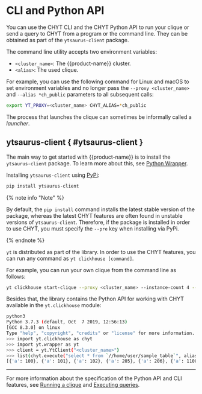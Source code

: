 # CLI and Python API

You can use the CHYT CLI and the CHYT Python API to run your clique or send a query to CHYT from a program or the command line. They can be obtained as part of the `ytsaurus-client` package.

The command line utility accepts two environment variables:
- `<cluster_name>`: The {{product-name}} cluster.
- `<alias>`: The used clique.

For example, you can use the following command for Linux and macOS  to set environment variables and no longer pass the `--proxy <cluster_name>` and `--alias *ch_public` parameters to all subsequent calls:

```bash
export YT_PROXY=<cluster_name> CHYT_ALIAS=*ch_public
```

The process that launches the clique can sometimes be informally called a *launcher*.

## ytsaurus-client { #ytsaurus-client }

The main way to get started with {{product-name}} is to install the `ytsaurus-client` package. To learn more about this, see [Python Wrapper](../../../../api/python/start.md).

Installing `ytsaurus-client` using [PyPi](https://pypi.org/):

```bash
pip install ytsaurus-client
```

{% note info "Note" %}

By default, the `pip install` command installs the latest stable version of the package, whereas the latest CHYT features are often found in unstable versions of `ytsaurus-client`. Therefore, if the package is installed in order to use CHYT, you must specify the `--pre` key when installing via PyPi.

{% endnote %}


`yt` is distributed as part of the library. In order to use the CHYT features, you can run any command as `yt clickhouse [command]`.

For example, you can run your own clique from the command line as follows:

```bash
yt clickhouse start-clique --proxy <cluster_name> --instance-count 4 --alias '*my_little_clique' --spec '{pool=<my_pool>}'
```

Besides that, the library contains the Python API for working with CHYT available in the `yt.clickhouse` module:

```bash
python3
Python 3.7.3 (default, Oct  7 2019, 12:56:13)
[GCC 8.3.0] on linux
Type "help", "copyright", "credits" or "license" for more information.
>>> import yt.clickhouse as chyt
>>> import yt.wrapper as yt
>>> client = yt.YtClient("<cluster_name>")
>>> list(chyt.execute("select * from `//home/user/sample_table`", alias="*ch_public", client=client))
[{'a': 100}, {'a': 101}, {'a': 102}, {'a': 205}, {'a': 206}, {'a': 1100}]
```


----

For more information about the specification of the Python API and CLI features, see [Running a clique](../../../../user-guide/data-processing/chyt/cliques/start.md) and [Executing queries](../../../../user-guide/data-processing/chyt/reference/execute.md).
